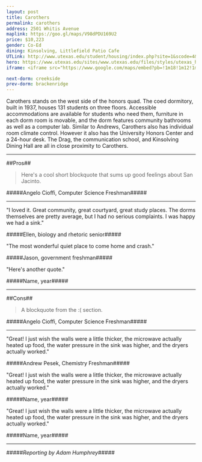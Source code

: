 ```yaml
---
layout: post
title: Carothers
permalink: carothers
address: 2501 Whitis Avenue
maplink: https://goo.gl/maps/V98dPDU169U2
price: $10,223
gender: Co-Ed
dining: Kinsolving, Littlefield Patio Cafe
UTLink: http://www.utexas.edu/student/housing/index.php?site=1&scode=4&id=152
hero: https://www.utexas.edu/sites/www.utexas.edu/files/styles/utexas_hero_photo_image/public/hero-photos/maincampus_hero.jpg?itok=i1E3qQY4
iframe: <iframe src="https://www.google.com/maps/embed?pb=!1m18!1m12!1m3!1d3445.1882895012627!2d-97.74228598487593!3d30.2887009139473!2m3!1f0!2f0!3f0!3m2!1i1024!2i768!4f13.1!3m3!1m2!1s0x8644b582c1060bb5%3A0x5a993db9b480671b!2sCarothers+Dormitory%2C+2501+Whitis+Ave%2C+Austin%2C+TX+78705!5e0!3m2!1sen!2sus!4v1472585093024" width="600" height="450" frameborder="0" style="border:0" allowfullscreen></iframe>

next-dorm: creekside
prev-dorm: brackenridge
---
```


Carothers stands on the west side of the honors quad. The coed dormitory, built in 1937, houses 131 students on three floors. Accessible accommodations are available for students who need them, furniture in each dorm room is movable, and the dorm features community bathrooms as well as a computer lab. Similar to Andrews, Carothers also has individual room climate control. However it also has the University Honors Center and a 24-hour desk. The Drag, the communication school, and Kinsolving Dining Hall are all in close proximity to Carothers.

---

##Pros##

> Here's a cool short blockquote that sums up good feelings about San Jacinto.

#####Angelo Cioffi, Computer Science Freshman#####

---

"I loved it. Great community, great courtyard, great study places. The dorms themselves are pretty average, but I had no serious complaints. I was happy we had a sink." 

#####Ellen, biology and rhetoric senior#####

"The most wonderful quiet place to come home and crash."

#####Jason, government freshman#####

"Here's another quote."

#####Name, year#####

---

##Cons##

> A blockquote from the :( section.

#####Angelo Cioffi, Computer Science Freshman#####

---

"Great! I just wish the walls were a little thicker, the microwave actually heated up food, the water pressure in the sink was higher, and the dryers actually worked."

#####Andrew Pesek, Chemistry Freshman#####

"Great! I just wish the walls were a little thicker, the microwave actually heated up food, the water pressure in the sink was higher, and the dryers actually worked."

#####Name, year#####

"Great! I just wish the walls were a little thicker, the microwave actually heated up food, the water pressure in the sink was higher, and the dryers actually worked."

#####Name, year#####

---

#####_Reporting by Adam Humphrey_#####